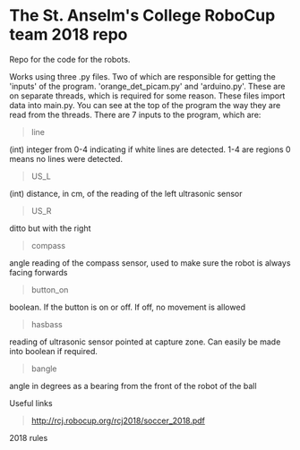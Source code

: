 # The St. Anselm's College RoboCup team 2018 repo

Repo for the code for the robots.

Works using three .py files. Two of which are responsible for getting the
'inputs' of the program. 'orange_det_picam.py' and 'arduino.py'. These are
on separate threads, which is required for some reason. These files import
data into main.py. You can see at the top of the program the way they are
read from the threads. There are 7 inputs to the program, which are:

>line

(int) integer from 0-4 indicating if white lines are detected. 1-4 are regions
0 means no lines were detected.

>US_L

(int) distance, in cm, of the reading of the left ultrasonic sensor

>US_R

ditto but with the right

>compass

angle reading of the compass sensor, used to make sure the robot is always
facing forwards

>button_on

boolean. If the button is on or off. If off, no movement is allowed

>hasbass

reading of ultrasonic sensor pointed at capture zone. Can easily be made into
boolean if required.

>bangle

angle in degrees as a bearing from the front of the robot of the ball

Useful links

>http://rcj.robocup.org/rcj2018/soccer_2018.pdf

2018 rules
